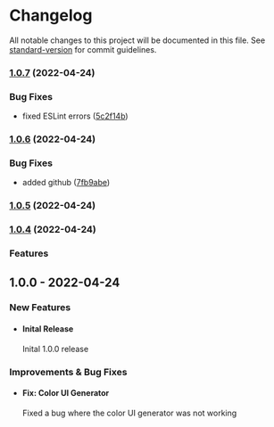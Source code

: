 # Changelog

All notable changes to this project will be documented in this file. See [standard-version](https://github.com/conventional-changelog/standard-version) for commit guidelines.

### [1.0.7](https://github.com/fluid-design-io/color-ui-generator/compare/v1.0.6...v1.0.7) (2022-04-24)


### Bug Fixes

* fixed ESLint errors ([5c2f14b](https://github.com/fluid-design-io/color-ui-generator/commit/5c2f14baab40a36200961138e491c7b000e886a4))

### [1.0.6](https://github.com/fluid-design-io/color-ui-generator/compare/v1.0.5...v1.0.6) (2022-04-24)


### Bug Fixes

* added github ([7fb9abe](https://github.com/fluid-design-io/color-ui-generator/commit/7fb9abe5833ae4739247ca3ecc9e99ee8f59a5ae))

### [1.0.5](https://github.com/fluid-design-io/color-ui-generator/compare/v1.0.4...v1.0.5) (2022-04-24)

### [1.0.4](https://github.com/fluid-design-io/color-ui-generator/compare/v0.1.3...v1.0.4) (2022-04-24)


### Features

## 1.0.0 - 2022-04-24

### New Features

- #### Inital Release
    
    Inital 1.0.0 release

### Improvements & Bug Fixes

- #### Fix: Color UI Generator
    
    Fixed a bug where the color UI generator was not working